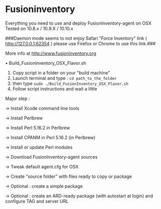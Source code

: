 Fusioninventory
==========

Everything you need to use and deploy FusionInventory-agent on OSX 
Tested on 10.8.x / 10.9.X / 10.10.x

###Daemon mode seems to not enjoy Safari "Force Inventory" link ( http://127.0.0.1:62354 ) please use Firefox or Chrome to use this link.###

More info at http://www.fusioninventory.org

• Build_Fusioninventory_OSX_Flavor.sh

1. Copy script in a folder on your "build machine"
2. Launch terminal and type : `cd path_to_the_folder`
3. then type `sudo ./Build_FusionInventory_OSX_Flavor.sh`
4. Follow script instructions and wait a little

Major step :

-> Install Xcode command line tools

-> Install Perlbrew

-> Install Perl 5.16.2 in Perlbrew

-> Install CPANM in Perl 5.16.2 (in Perlbrew)

-> Install or update Perl modules

-> Download FusionInventory-agent sources

-> Tweak default agent.cfg for OSX

-> Create "source folder" with files ready to copy or package

-> Optional : create a simple package

-> Optional : create an ARD-ready package (with autostart at login) and configure TAG and server URL
